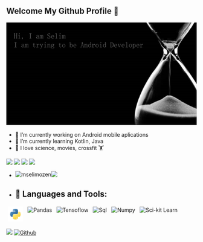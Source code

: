 
##  Welcome My Github Profile 👋
<img src="https://github.com/selimozen/selimozen/blob/main/Group1.png">

- 🔭 I’m currently working on Android mobile aplications
- 🌱 I’m currently learning Kotlin, Java
- 🚀 I love science, movies, crossfit 🏋️

[![](https://img.shields.io/badge/linkedin-%230077B5.svg?&style=flat&logo=linkedin&logoColor=white)](https://www.linkedin.com/in/selim-özen-496527142/)
[![](https://img.shields.io/badge/Email-mselimozen07@gmail.com-blue)](mailto:mselimozen07@gmail.com)
[![](https://img.shields.io/badge/-Hackerrank-2EC866?style=flat&logo=HackerRank&logoColor=white)](https://www.hackerrank.com/mselimozen07)
[![](https://img.shields.io/badge/-Twitter-2EC866?style=flat&logo=Twitter&logoColor=white)](https://twitter.com/Selimozen007)

- <p align="right"><img align="left" src="https://github-readme-stats.vercel.app/api/top-langs?username=selimozen&show_icons=true&locale=en&layout=compact&theme=radical" alt="mselimozen" /></p><img src="https://github-readme-stats.vercel.app/api?username=selimozen&&show_icons=true&title_color=ffffff&icon_color=bb2acf&text_color=daf7dc&bg_color=151515">



- ## 🧰 Languages and Tools:
<p align="left">
<img src="https://raw.githubusercontent.com/github/explore/80688e429a7d4ef2fca1e82350fe8e3517d3494d/topics/python/python.png" alt="Python" height="40" style="vertical-align:top; margin:4px">
<img src="https://user-images.githubusercontent.com/44001855/119270389-21089100-bc05-11eb-8290-1dc891958d17.png" alt="Pandas" height="40" style="vertical-align:top; margin:4px">
<img src="https://user-images.githubusercontent.com/44001855/119270564-eeab6380-bc05-11eb-9cfb-b1ff7e3adaab.jpeg" alt="Tensoflow" height="40" style="vertical-align:top; margin:4px">
<img src="https://user-images.githubusercontent.com/44001855/119270581-139fd680-bc06-11eb-839d-86520b00a04b.png" alt="Sql" height="40" style="vertical-align:top; margin:4px">
<img src="https://user-images.githubusercontent.com/44001855/119270625-477afc00-bc06-11eb-82bd-23828c1cc4e9.jpg" alt="Numpy" height="40" style="vertical-align:top; margin:4px">
<img src="https://user-images.githubusercontent.com/44001855/119270669-8315c600-bc06-11eb-9eec-7b4ac6afcfaf.png" alt="Sci-kit Learn" height="40" style="vertical-align:top; margin:4px">
</p>


![](https://visitor-badge.laobi.icu/badge?page_id=selimozen.selimozen) [![Github](https://img.shields.io/github/followers/selimozen?label=Follow&style=social)](https://github.com/selimozen)

